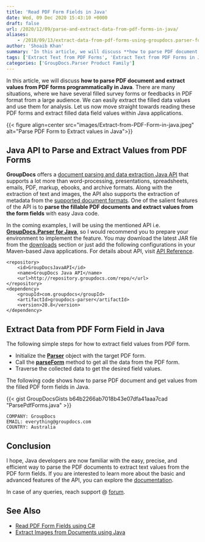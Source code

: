 ```yaml
---
title: 'Read PDF Form Fields in Java'
date: Wed, 09 Dec 2020 15:43:10 +0000
draft: false
url: /2020/12/09/parse-and-extract-data-from-pdf-forms-in-java/
aliases:
    - /2018/09/13/extract-data-from-pdf-forms-using-groupdocs.parser-for-java-18.9/
author: 'Shoaib Khan'
summary: 'In this article, we will discuss **how to parse PDF document and extract values from PDF forms programmatically in Java**. There are many situations, where we have several filled survey forms or feedbacks in PDF format from a large audience. We can easily extract the filled data values and use them for analysis. Let us now move straight towards reading these PDF forms and extract filled data field values within Java applications.'
tags: ['Extract Text from PDF Forms', 'Extract Text from PDF Forms in Java', 'Parse PDF Forms in Java']
categories: ['GroupDocs.Parser Product Family']
---
```


In this article, we will discuss **how to parse PDF document and extract values from PDF forms programmatically in Java**. There are many situations, where we have several filled survey forms or feedbacks in PDF format from a large audience. We can easily extract the filled data values and use them for analysis. Let us now move straight towards reading these PDF forms and extract filled data field values within Java applications.



{{< figure align=center src="images/Extract-from-PDF-Form-in-java.jpeg" alt="Parse PDF Form to Extract values in Java">}}


## Java API to Parse and Extract Values from PDF Forms

**GroupDocs** offers a [document parsing and data extraction Java API][1] that supports a lot more than word-processing, presentations, spreadsheets, emails, PDF, markup, ebooks, and archive formats. Along with the extraction of text and images, the API also supports the extraction of metadata from the [supported document formats][2]. One of the salient features of the API is to **parse the fillable PDF documents and extract values from the form fields** with easy Java code.

In the coming examples, I will be using the mentioned API i.e. **[GroupDocs.Parser for Java][3]**, so I would recommend you to prepare your environment to implement the feature. You may download the latest JAR file from the [downloads][4] section or just add the following configurations in your Maven-based Java applications. For details about API, visit [API Reference][5].

```
<repository>
	<id>GroupDocsJavaAPI</id>
	<name>GroupDocs Java API</name>
	<url>http://repository.groupdocs.com/repo/</url>
</repository>
<dependency>
	<groupId>com.groupdocs</groupId>
	<artifactId>groupdocs-parser</artifactId>
	<version>20.8</version> 
</dependency>
```

## Extract Data from PDF Form Field in Java

The following simple steps for how to extract field values from PDF form.

*   Initialize the **[Parser][6]** object with the target PDF form.
*   Call the **[parseForm][7]** method to get all the data from the PDF form.
*   Traverse the collected data to get the desired field values.

The following code shows how to parse PDF document and get values from the filled PDF form fields in Java.

{{< gist GroupDocsGists b64b2266ab7018b43e07dfa41aaa7cad "ParsePdfForms.java" >}}

```
COMPANY: GroupDocs
EMAIL: everything@groupdocs.com
COUNTRY: Australia
```

## Conclusion

I hope, Java developers are now familiar with the easy, precise, and efficient way to parse the PDF documents to extract text values from the PDF form fields. If you are interested to learn more about the basic and advanced features of the API, you can explore the [documentation][8].

In case of any queries, reach support @ [forum][9].

## See Also

*   [Read PDF Form Fields using C#][10]
*   [Extract Images from Documents using Java][11]







[1]: https://products.groupdocs.com/parser/java
[2]: https://docs.groupdocs.com/parser/java/supported-document-formats/
[3]: https://products.groupdocs.com/parser/java
[4]: https://downloads.groupdocs.com/parser/java
[5]: https://apireference.groupdocs.com/parser/java
[6]: https://apireference.groupdocs.com/parser/java/com.groupdocs.parser/Parser
[7]: https://apireference.groupdocs.com/parser/java/com.groupdocs.parser/Parser#parseForm()
[8]: https://docs.groupdocs.com/parser/java/
[9]: https://forum.groupdocs.com/c/parser
[10]: https://blog.groupdocs.com/2020/12/23/parse-and-extract-data-from-pdf-forms-in-csharp/
[11]: https://blog.groupdocs.com/2020/10/27/extract-images-from-pdf-word-excel-ppt-using-java/

